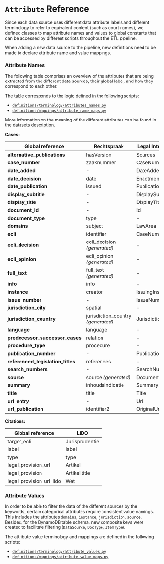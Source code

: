 # `Attribute` Reference

Since each data source uses different data attribute labels and different terminology to refer to equivalent content 
(such as court names), we defined classes to map attribute names and values to global constants that can be accessed 
by different scripts throughout the ETL pipeline.

When adding a new data source to the pipeline, new definitions need to be made to declare attribute name and value mappings.

### Attribute Names
The following table comprises an overview of the attributes that are being extracted from the different data sources, 
their global label, and how they correspond to each other.

The table corresponds to the logic defined in the following scripts: 
- [`definitions/terminology/attributes_names.py`](https://github.com/maastrichtlawtech/case-law-explorer/blob/master/definitions/terminology/attribute_names.py)
- [`definitions/mappings/attribute_name_maps.py`](https://github.com/maastrichtlawtech/case-law-explorer/blob/master/definitions/mappings/attribute_name_maps.py)

More information on the meaning of the different attributes can be found in the [datasets](/datasets/) description.

**Cases:**

| Global reference              | Rechtspraak               | Legal Intelligence        | ECHR                      | CJEU                      |
|-------------------------------|---------------------------|---------------------------|---------------------------|---------------------------|
| **alternative_publications**  | hasVersion                | Sources                   | publishedby               |                           |
| **case_number**               | zaaknummer                | CaseNumber                | *(can generate)*          |                           |
| **date_added**                | -                         | DateAdded                 | -                         |                           |
| **date_decision**             | date                      | EnactmentDate             | judgementdate             |                           |
| **date_publication**          | issued                    | PublicationDate           | -                         |                           |
| **display_subtitle**          | -                         | DisplaySubtitle           | -                         |                           |
| **display_title**             | -                         | DisplayTitle              | -                         |                           |
| **document_id**               | -                         | Id                        | itemid                    |                           |
| **document_type**             | type                      | -                         | doctypebranch             |                           |
| **domains**                   | subject                   | LawArea                   | article, issue            |                           |
| **ecli**                      | identifier                | CaseNumber                | ecli                      | ECLI                      |
| **ecli_decision**             | ecli_decision *(generated)*| -                        | *(can generate)*          |                           |
| **ecli_opinion**              | ecli_opinion *(generated)*| -                         | *(can generate)*          |                           |
| **full_text**                 | full_text *(generated)*   | -                         | *(can generate)*          |                           |
| **info**                      | info                      | -                         | -                         |                           |
| **instance**                  | creator                   | IssuingInstitution        | originatingbody           |                           |
| **issue_number**              | -                         | IssueNumber               | -                         |                           |
| **jurisdiction_city**         | spatial                   | -                         | *(can generate)*          |                           |
| **jurisdiction_country**      | jurisdiction_country *(generated)*| Jurisdiction      | *(can generate)*          |                           |
| **language**                  | language                  | -                         | languageisocode           |                           |
| **predecessor_successor_cases**| relation                 | -                         | -			        |                           |
| **procedure_type**            | procedure                 | -                         | originatingbody           |                           |
| **publication_number**        | -                         | PublicationNumber         | -                         |                           |
| **referenced_legislation_titles**| references             | -                         | applicability             |                           |
| **search_numbers**            | -                         | SearchNumbers             | -                         |                           |
| **source**                    | source *(generated)*      | DocumentType              | doctype                   |                           |
| **summary**                   | inhoudsindicatie          | Summary                   | conclusion		        |                           |
| **title**                     | title                     | Title                     | docname                   |                           |
| **url_entry**                 | -                         | Url                       | -                         |                           |
| **url_publication**           | identifier2               | OriginalUrl               | *(can generate)*          |                           |

**Citations:**

| Global reference          | LiDO                      |
|---------------------------|---------------------------|
| target_ecli               | Jurisprudentie            |
| label                     | label                     |
| type                      | type                      |
| legal_provision_url       | Artikel                   |
| legal_provision           | Artikel title             |
| legal_provision_url_lido  | Wet                       |

### Attribute Values
In order to be able to filter the data of the different sources by the keywords, certain categorical attributes 
require consistent value namings. This includes the attributes `domains`, `instance`, `jurisdiction`, `source`.
Besides, for the DynamoDB table schema, new composite keys were created to facilitate filtering (`DataSource`, `DocType`, `ItemType`).

The attribute value terminology and mappings are defined in the following scripts:
- [`definitions/terminology/attribute_values.py`](https://github.com/maastrichtlawtech/case-law-explorer/blob/master/definitions/terminology/attribute_values.py)
- [`definitions/mappings/attribute_value_maps.py`](https://github.com/maastrichtlawtech/case-law-explorer/blob/master/definitions/mappings/attribute_value_maps.py)